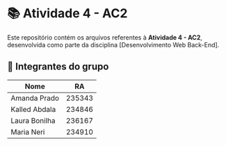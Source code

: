 # 📚 Atividade 4 - AC2

Este repositório contém os arquivos referentes à **Atividade 4 - AC2**, desenvolvida como parte da disciplina [Desenvolvimento Web Back-End].

## 👥 Integrantes do grupo

| Nome           | RA      |
|----------------|---------|
| Amanda Prado   | 235343  |
| Kalled Abdala  | 234846  |
| Laura Bonilha  | 236167  |
| Maria Neri     | 234910  |
